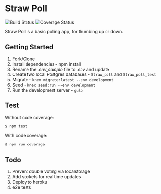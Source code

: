 # Straw Poll

[![Build Status](https://travis-ci.org/mjhea0/straw-poll.svg?branch=master)](https://travis-ci.org/mjhea0/straw-poll)
[![Coverage Status](https://coveralls.io/repos/github/mjhea0/straw-poll/badge.svg?branch=master)](https://coveralls.io/github/mjhea0/straw-poll?branch=master)

Straw Poll is a basic polling app, for thumbing up or down.

## Getting Started

1. Fork/Clone
1. Install dependencies - npm install
1. Rename the *.env_sample* file to *.env* and update
1. Create two local Postgres databases - `Straw_poll` and `Straw_poll_test`
1. Migrate - `knex migrate:latest --env development`
1. Seed - `knex seed:run --env development`
1. Run the development server - `gulp`

## Test

Without code coverage:

```sh
$ npm test
```

With code coverage:

```sh
$ npm run coverage
```

## Todo

1. Prevent double voting via localstorage
1. Add sockets for real time updates
1. Deploy to heroku
1. e2e tests
